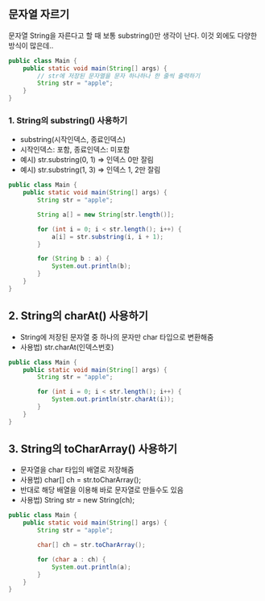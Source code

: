 ## 문자열 자르기

문자열 String을 자른다고 할 때 보통 substring()만 생각이 난다. 이것 외에도 다양한 방식이 많은데..

```java
public class Main {
    public static void main(String[] args) {
        // str에 저장된 문자열을 문자 하나하나 한 줄씩 출력하기
        String str = "apple";
    }
}
```

### 1. String의 substring() 사용하기
* substring(시작인덱스, 종료인덱스) 
* 시작인덱스: 포함, 종료인덱스: 미포함
* 예시) str.substring(0, 1) => 인덱스 0만 잘림
* 예시) str.substring(1, 3) => 인덱스 1, 2만 잘림

```java
public class Main {
    public static void main(String[] args) {
        String str = "apple";

        String a[] = new String[str.length()];

        for (int i = 0; i < str.length(); i++) {
            a[i] = str.substring(i, i + 1);
        }

        for (String b : a) {
            System.out.println(b);
        }
    }
}
```

## 2. String의 charAt() 사용하기
* String에 저장된 문자열 중 하나의 문자만 char 타입으로 변환해줌
* 사용법) str.charAt(인덱스번호)

```java
public class Main {
    public static void main(String[] args) {
        String str = "apple";

        for (int i = 0; i < str.length(); i++) {
            System.out.println(str.charAt(i));
        }
    }
}
```

## 3. String의 toCharArray() 사용하기
* 문자열을 char 타입의 배열로 저장해줌
* 사용법) char[] ch = str.toCharArray();
* 반대로 해당 배열을 이용해 바로 문자열로 만들수도 있음
* 사용법) String str = new String(ch);

```java
public class Main {
    public static void main(String[] args) {
        String str = "apple";

        char[] ch = str.toCharArray();

        for (char a : ch) {
            System.out.println(a);
        }
    }
}
```